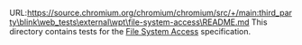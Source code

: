 URL:https://source.chromium.org/chromium/chromium/src/+/main:third_party\blink\web_tests\external\wpt\file-system-access\README.md
This directory contains tests for the
[File System Access](https://wicg.github.io/file-system-access/) specification.
